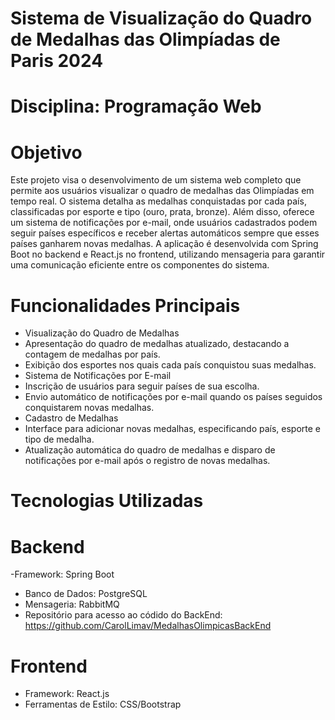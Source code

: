 # Sistema de Visualização do Quadro de Medalhas das Olimpíadas de Paris 2024

# Disciplina: Programação Web

# Objetivo
Este projeto visa o desenvolvimento de um sistema web completo que permite aos usuários visualizar o quadro de medalhas das Olimpíadas em tempo real. O sistema detalha as medalhas conquistadas por cada país, classificadas por esporte e tipo (ouro, prata, bronze). Além disso, oferece um sistema de notificações por e-mail, onde usuários cadastrados podem seguir países específicos e receber alertas automáticos sempre que esses países ganharem novas medalhas. A aplicação é desenvolvida com Spring Boot no backend e React.js no frontend, utilizando mensageria para garantir uma comunicação eficiente entre os componentes do sistema.

# Funcionalidades Principais
- Visualização do Quadro de Medalhas
- Apresentação do quadro de medalhas atualizado, destacando a contagem de medalhas por país.
- Exibição dos esportes nos quais cada país conquistou suas medalhas.
- Sistema de Notificações por E-mail
- Inscrição de usuários para seguir países de sua escolha.
- Envio automático de notificações por e-mail quando os países seguidos conquistarem novas medalhas.
- Cadastro de Medalhas
- Interface para adicionar novas medalhas, especificando país, esporte e tipo de medalha.
- Atualização automática do quadro de medalhas e disparo de notificações por e-mail após o registro de novas medalhas.

# Tecnologias Utilizadas

# Backend 
-Framework: Spring Boot
- Banco de Dados: PostgreSQL
- Mensageria: RabbitMQ
- Repositório para acesso ao códido do BackEnd: https://github.com/CarolLimav/MedalhasOlimpicasBackEnd

# Frontend
- Framework: React.js
- Ferramentas de Estilo: CSS/Bootstrap
